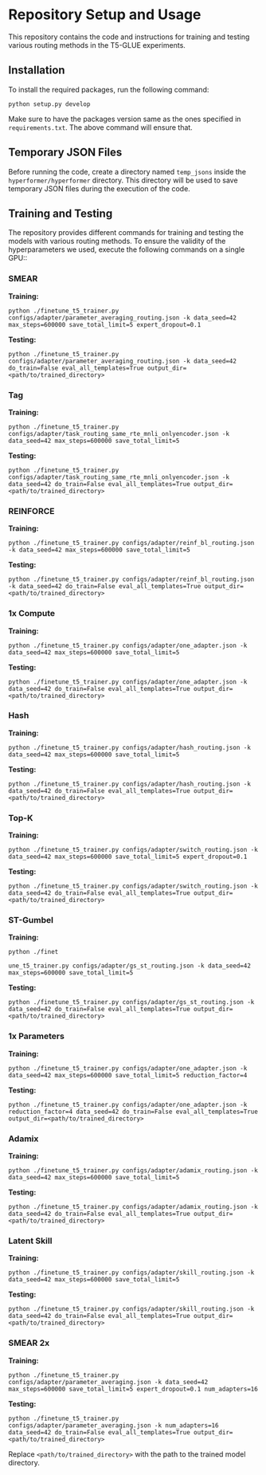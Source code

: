 # Repository Setup and Usage

This repository contains the code and instructions for training and testing various routing methods in the T5-GLUE experiments.

## Installation

To install the required packages, run the following command:

```shell
python setup.py develop
```

Make sure to have the packages version same as the ones specified in `requirements.txt`. The above command will ensure that.

## Temporary JSON Files

Before running the code, create a directory named `temp_jsons` inside the `hyperformer/hyperformer` directory. This directory will be used to save temporary JSON files during the execution of the code.

## Training and Testing

The repository provides different commands for training and testing the models with various routing methods. To ensure the validity of the hyperparameters we used, execute the following commands on a single GPU::

### SMEAR

**Training:**
```shell
python ./finetune_t5_trainer.py configs/adapter/parameter_averaging_routing.json -k data_seed=42 max_steps=600000 save_total_limit=5 expert_dropout=0.1
```

**Testing:**
```shell
python ./finetune_t5_trainer.py configs/adapter/parameter_averaging_routing.json -k data_seed=42 do_train=False eval_all_templates=True output_dir=<path/to/trained_directory>
```

### Tag

**Training:**
```shell
python ./finetune_t5_trainer.py configs/adapter/task_routing_same_rte_mnli_onlyencoder.json -k data_seed=42 max_steps=600000 save_total_limit=5
```

**Testing:**
```shell
python ./finetune_t5_trainer.py configs/adapter/task_routing_same_rte_mnli_onlyencoder.json -k data_seed=42 do_train=False eval_all_templates=True output_dir=<path/to/trained_directory>
```

### REINFORCE

**Training:**
```shell
python ./finetune_t5_trainer.py configs/adapter/reinf_bl_routing.json -k data_seed=42 max_steps=600000 save_total_limit=5
```

**Testing:**
```shell
python ./finetune_t5_trainer.py configs/adapter/reinf_bl_routing.json -k data_seed=42 do_train=False eval_all_templates=True output_dir=<path/to/trained_directory>
```

### 1x Compute

**Training:**
```shell
python ./finetune_t5_trainer.py configs/adapter/one_adapter.json -k data_seed=42 max_steps=600000 save_total_limit=5
```

**Testing:**
```shell
python ./finetune_t5_trainer.py configs/adapter/one_adapter.json -k data_seed=42 do_train=False eval_all_templates=True output_dir=<path/to/trained_directory>
```

### Hash

**Training:**
```shell
python ./finetune_t5_trainer.py configs/adapter/hash_routing.json -k data_seed=42 max_steps=600000 save_total_limit=5
```

**Testing:**
```shell
python ./finetune_t5_trainer.py configs/adapter/hash_routing.json -k data_seed=42 do_train=False eval_all_templates=True output_dir=<path/to/trained_directory>
```

### Top-K

**Training:**
```shell
python ./finetune_t5_trainer.py configs/adapter/switch_routing.json -k data_seed=42 max_steps=600000 save_total_limit=5 expert_dropout=0.1
```

**Testing:**
```shell
python ./finetune_t5_trainer.py configs/adapter/switch_routing.json -k data_seed=42 do_train=False eval_all_templates=True output_dir=<path/to/trained_directory>
```

### ST-Gumbel

**Training:**
```shell
python ./finet

une_t5_trainer.py configs/adapter/gs_st_routing.json -k data_seed=42 max_steps=600000 save_total_limit=5
```

**Testing:**
```shell
python ./finetune_t5_trainer.py configs/adapter/gs_st_routing.json -k data_seed=42 do_train=False eval_all_templates=True output_dir=<path/to/trained_directory>
```

### 1x Parameters

**Training:**
```shell
python ./finetune_t5_trainer.py configs/adapter/one_adapter.json -k data_seed=42 max_steps=600000 save_total_limit=5 reduction_factor=4
```

**Testing:**
```shell
python ./finetune_t5_trainer.py configs/adapter/one_adapter.json -k reduction_factor=4 data_seed=42 do_train=False eval_all_templates=True output_dir=<path/to/trained_directory>
```

### Adamix

**Training:**
```shell
python ./finetune_t5_trainer.py configs/adapter/adamix_routing.json -k data_seed=42 max_steps=600000 save_total_limit=5
```

**Testing:**
```shell
python ./finetune_t5_trainer.py configs/adapter/adamix_routing.json -k data_seed=42 do_train=False eval_all_templates=True output_dir=<path/to/trained_directory>
```

### Latent Skill

**Training:**
```shell
python ./finetune_t5_trainer.py configs/adapter/skill_routing.json -k data_seed=42 max_steps=600000 save_total_limit=5
```

**Testing:**
```shell
python ./finetune_t5_trainer.py configs/adapter/skill_routing.json -k data_seed=42 do_train=False eval_all_templates=True output_dir=<path/to/trained_directory>
```

### SMEAR 2x

**Training:**
```shell
python ./finetune_t5_trainer.py configs/adapter/parameter_averaging.json -k data_seed=42 max_steps=600000 save_total_limit=5 expert_dropout=0.1 num_adapters=16
```

**Testing:**
```shell
python ./finetune_t5_trainer.py configs/adapter/parameter_averaging.json -k num_adapters=16 data_seed=42 do_train=False eval_all_templates=True output_dir=<path/to/trained_directory>
```

Replace `<path/to/trained_directory>` with the path to the trained model directory.

